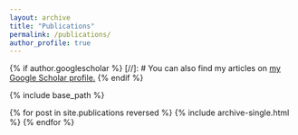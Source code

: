 ```yaml
---
layout: archive
title: "Publications"
permalink: /publications/
author_profile: true
---
```


{% if author.googlescholar %}
  [//]: # You can also find my articles on <u><a href="{{author.googlescholar}}">my Google Scholar profile</a>.</u>
{% endif %}

{% include base_path %}

{% for post in site.publications reversed %}
  {% include archive-single.html %}
{% endfor %}
